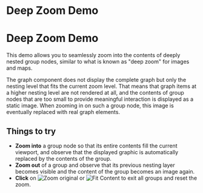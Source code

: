 <!--
 //////////////////////////////////////////////////////////////////////////////
 // @license
 // This file is part of yFiles for HTML 2.6.
 // Use is subject to license terms.
 //
 // Copyright (c) 2000-2023 by yWorks GmbH, Vor dem Kreuzberg 28,
 // 72070 Tuebingen, Germany. All rights reserved.
 //
 //////////////////////////////////////////////////////////////////////////////
-->
# Deep Zoom Demo

# Deep Zoom Demo

This demo allows you to seamlessly zoom into the contents of deeply nested group nodes, similar to what is known as "deep zoom" for images and maps.

The graph component does not display the complete graph but only the nesting level that fits the current zoom level. That means that graph items at a higher nesting level are not rendered at all, and the contents of group nodes that are too small to provide meaningful interaction is displayed as a static image. When zooming in on such a group node, this image is eventually replaced with real graph elements.

## Things to try

- **Zoom into** a group node so that its entire contents fill the current viewport, and observe that the displayed graphic is automatically replaced by the contents of the group.
- **Zoom out** of a group and observe that its previous nesting layer becomes visible and the content of the group becomes an image again.
- **Click** on ![Zoom original](../../resources/icons/zoom-original3-16.svg) or ![Fit Content](../../resources/icons/fit-16.svg) to exit all groups and reset the zoom.
